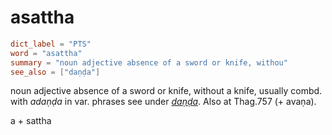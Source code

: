 # asattha

``` toml
dict_label = "PTS"
word = "asattha"
summary = "noun adjective absence of a sword or knife, withou"
see_also = ["daṇḍa"]
```

noun adjective absence of a sword or knife, without a knife, usually combd. with *adaṇḍa* in var. phrases see under *[daṇḍa](daṇḍa.md)*. Also at Thag.757 (\+ avaṇa).

a \+ sattha

